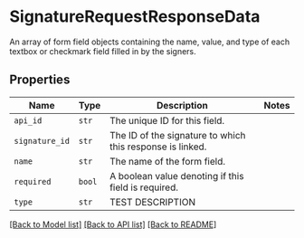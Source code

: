 # SignatureRequestResponseData

An array of form field objects containing the name, value, and type of each textbox or checkmark field filled in by the signers.

## Properties

| Name | Type | Description | Notes |
| ---- | ---- | ----------- | ----- |
| `api_id` | ```str``` |  The unique ID for this field.  |  |
| `signature_id` | ```str``` |  The ID of the signature to which this response is linked.  |  |
| `name` | ```str``` |  The name of the form field.  |  |
| `required` | ```bool``` |  A boolean value denoting if this field is required.  |  |
| `type` | ```str``` |  TEST DESCRIPTION  |  |


[[Back to Model list]](../README.md#documentation-for-models) [[Back to API list]](../README.md#documentation-for-api-endpoints) [[Back to README]](../README.md)


